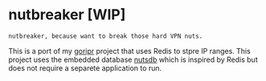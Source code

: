 # nutbreaker [WIP]

```text
nutbreaker, because want to break those hard VPN nuts.
```

This is a port of my [goripr](https://github.com/jxsl13/goripr) project that uses Redis to stpre IP ranges.
This project uses the embedded database [nutsdb](https://github.com/nutsdb/nutsdb) which is inspired by Redis but does not require a separete application to run.


